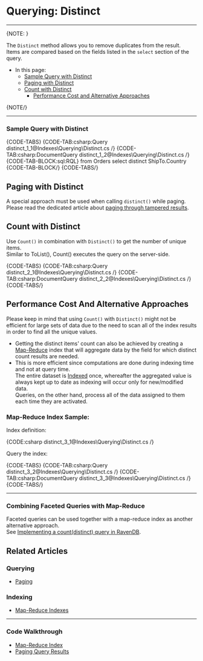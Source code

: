 # Querying: Distinct
---

{NOTE: }

The `Distinct` method allows you to remove duplicates from the result.  
Items are compared based on the fields listed in the `select` section of the query. 

* In this page:
   * [Sample Query with Distinct](../../indexes/querying/distinct#sample-query-with-distinct)
   * [Paging with Distinct](../../indexes/querying/distinct#paging-with-distinct)
   * [Count with Distinct](../../indexes/querying/distinct#count-with-distinct)
      * [Performance Cost and Alternative Approaches](../../indexes/querying/distinct#performance-cost-and-alternative-approaches)

{NOTE/}

---

### Sample Query with Distinct

{CODE-TABS}
{CODE-TAB:csharp:Query distinct_1_1@Indexes\Querying\Distinct.cs /}
{CODE-TAB:csharp:DocumentQuery distinct_1_2@Indexes\Querying\Distinct.cs /}
{CODE-TAB-BLOCK:sql:RQL}
from Orders 
select distinct ShipTo.Country 
{CODE-TAB-BLOCK/}
{CODE-TABS/}

## Paging with Distinct

A special approach must be used when calling `distinct()` while paging.  
Please read the dedicated article about [paging through tampered results](../../indexes/querying/paging#paging-through-tampered-results).  


## Count with Distinct

Use `Count()` in combination with `Distinct()` to get the number of unique items.  
Similar to ToList(), Count() executes the query on the server-side.

{CODE-TABS}
{CODE-TAB:csharp:Query distinct_2_1@Indexes\Querying\Distinct.cs /}
{CODE-TAB:csharp:DocumentQuery distinct_2_2@Indexes\Querying\Distinct.cs /}
{CODE-TABS/}

## Performance Cost And Alternative Approaches

Please keep in mind that using `Count()` with `Distinct()` might not be efficient for large sets of data due to the need to scan all of the index results in order to find all the unique values.

* Getting the distinct items' count can also be achieved by creating a [Map-Reduce](../../indexes/map-reduce-indexes) index 
  that will aggregate data by the field for which distinct count results are needed.
* This is more efficient since computations are done during indexing time and not at query time.  
  The entire dataset is [Indexed](../../indexes/creating-and-deploying) 
  once, whereafter the aggregated value is always kept up to date as indexing will occur only for new/modified data.  
  Queries, on the other hand, process all of the data assigned to them each time they are activated.

### Map-Reduce Index Sample:

Index definition:

{CODE:csharp distinct_3_1@Indexes\Querying\Distinct.cs /}

Query the index:

{CODE-TABS}
{CODE-TAB:csharp:Query distinct_3_2@Indexes\Querying\Distinct.cs /}
{CODE-TAB:csharp:DocumentQuery distinct_3_3@Indexes\Querying\Distinct.cs /}
{CODE-TABS/}

---

### Combining Faceted Queries with Map-Reduce

Faceted queries can be used together with a map-reduce index as another alternative approach.  
See [Implementing a count(distinct) query in RavenDB](https://ravendb.net/articles/implementing-a-countdistinct-query-in-ravendb).


## Related Articles

### Querying

- [Paging](../../indexes/querying/paging)

### Indexing

- [Map-Reduce Indexes](../../indexes/map-reduce-indexes)

---

### Code Walkthrough

- [Map-Reduce Index](https://demo.ravendb.net/demos/csharp/static-indexes/map-reduce-index)
- [Paging Query Results](https://demo.ravendb.net/demos/csharp/queries/paging-query-results)
